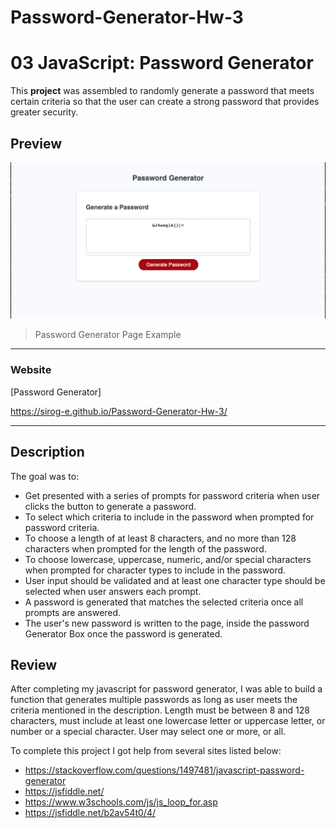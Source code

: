 
# Password-Generator-Hw-3

# 03 JavaScript: Password Generator

This **project** was assembled to randomly generate a password that meets certain criteria so that the user can create a strong password that provides greater security.

## Preview

![Password Generator](./Preview-Pwd-Gen.png)

> Password Generator Page Example

---

### Website

[Password Generator]

https://sirog-e.github.io/Password-Generator-Hw-3/

---

## Description

The goal was to:
- Get presented with a series of prompts for password criteria when user clicks the button to generate a password.
- To select which criteria to include in the password when prompted for password criteria.
- To choose a length of at least 8 characters, and no more than 128 characters when prompted for the length of the password. 
- To choose lowercase, uppercase, numeric, and/or special characters when prompted for character types to include in the password.
- User input should be validated and at least one character type should be selected when user answers each prompt.
- A password is generated that matches the selected criteria once all prompts are answered.
- The user's new password is written to the page, inside the password Generator Box once the password is generated.



## Review

After completing my javascript for password generator, I was able to build a function that generates multiple passwords as long as user meets the criteria mentioned in the description. Length must be between 8 and 128 characters, must include at least one lowercase letter or uppercase letter, or number or a special character. User may select one or more, or all. 

To complete this project I got help from several sites listed below:

* https://stackoverflow.com/questions/1497481/javascript-password-generator
* https://jsfiddle.net/
* https://www.w3schools.com/js/js_loop_for.asp
* https://jsfiddle.net/b2av54t0/4/

